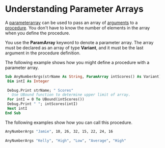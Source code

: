 
# Understanding Parameter Arrays

A [parameter](b8bdf64f-5920-1ae9-16d0-b26d09524a30.md)[array](b8bdf64f-5920-1ae9-16d0-b26d09524a30.md) can be used to pass an array of [arguments](b8bdf64f-5920-1ae9-16d0-b26d09524a30.md) to a [procedure](b8bdf64f-5920-1ae9-16d0-b26d09524a30.md). You don't have to know the number of elements in the array when you define the procedure.

You use the  **ParamArray** keyword to denote a parameter array. The array must be declared as an array of type **Variant**, and it must be the last argument in the procedure definition.

The following example shows how you might define a procedure with a parameter array.




```vb
Sub AnyNumberArgs(strName As String, ParamArray intScores() As Variant) 
 Dim intI As Integer 
 
 Debug.Print strName; " Scores" 
 ' Use UBound function to determine upper limit of array. 
 For intI = 0 To UBound(intScores()) 
 Debug.Print " "; intScores(intI) 
 Next intI 
End Sub
```

The following examples show how you can call this procedure.



```vb
AnyNumberArgs "Jamie", 10, 26, 32, 15, 22, 24, 16 
 
AnyNumberArgs "Kelly", "High", "Low", "Average", "High" 
```


